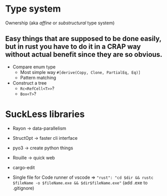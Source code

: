 # Type system

Ownership (aka _affine_ or _substructural_ type system)

## Easy things that are supposed to be done easily, but in rust you have to do it in a CRAP way without actual benefit since they are so obvious.

+ Compare enum type
  + Most simple way `#[derive(Copy, Clone, PartialEq, Eq)]`
  + Pattern matching
+ Construct a tree
  + `Rc<RefCell<T>>`?
  + `Box<T>`?

# SuckLess libraries
+ Rayon -> data-parallelism
+ StructOpt -> faster cli interface
+ pyo3 -> create python things

+ Rouille -> quick web

+ cargo-edit

+ Single file for Code runner of vscode => `"rust": "cd $dir && rustc $fileName -o $fileName.exe && $dir$fileName.exe"` (add .exe to .gitignore)